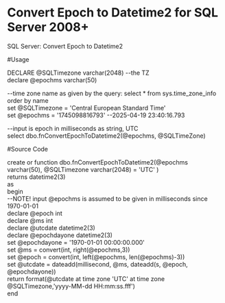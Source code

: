 # Convert Epoch to Datetime2 for SQL Server 2008+
SQL Server: Convert Epoch to Datetime2

#Usage

DECLARE @SQLTimezone varchar(2048) --the TZ  
declare @epochms varchar(50)  

--time zone name as given by the query: select * from sys.time_zone_info order by name  
set @SQLTimezone = 'Central European Standard Time'  
set @epochms = '1745098816793' --2025-04-19 23:40:16.793  

--input is epoch in milliseconds as string, UTC  
select dbo.fnConvertEpochToDatetime2(@epochms, @SQLTimeZone)  

#Source Code  

create or function dbo.fnConvertEpochToDatetime2(@epochms varchar(50), @SQLTimezone varchar(2048) = 'UTC' )  
returns datetime2(3)  
as  
begin  
    --NOTE! input @epochms is assumed to be given in milliseconds since 1970-01-01  
    declare @epoch int  
    declare @ms int  
    declare @utcdate datetime2(3)  
    declare @epochdayone datetime2(3)  
    set @epochdayone = '1970-01-01 00:00:00.000'  
    set @ms = convert(int, right(@epochms,3))  
    set @epoch = convert(int, left(@epochms, len(@epochms)-3))  
    set @utcdate = dateadd(millisecond, @ms, dateadd(s, @epoch, @epochdayone))  
    return format(@utcdate at time zone 'UTC' at time zone @SQLTimezone,'yyyy-MM-dd HH:mm:ss.fff')  
end  
